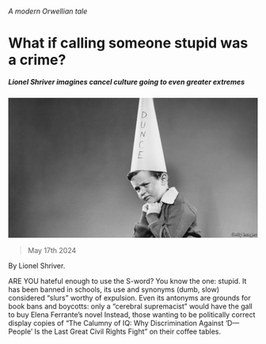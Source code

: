 ###### A modern Orwellian tale

# What if calling someone stupid was a crime? 

##### Lionel Shriver imagines cancel culture going to even greater extremes 

![image](images/20240525_CUP505.jpg) 

> May 17th 2024 

By Lionel Shriver. 

ARE YOU hateful enough to use the S-word? You know the one: stupid. It has been banned in schools, its use and synonyms (dumb, slow) considered “slurs” worthy of expulsion. Even its antonyms are grounds for book bans and boycotts: only a “cerebral supremacist” would have the gall to buy Elena Ferrante’s novel Instead, those wanting to be politically correct display copies of “The Calumny of IQ: Why Discrimination Against ‘D— People’ Is the Last Great Civil Rights Fight” on their coffee tables.

